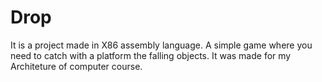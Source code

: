 # Drop
It is a project made in X86 assembly language. A simple game where you need to catch with a platform the falling objects. It was made for my Architeture of computer course.
